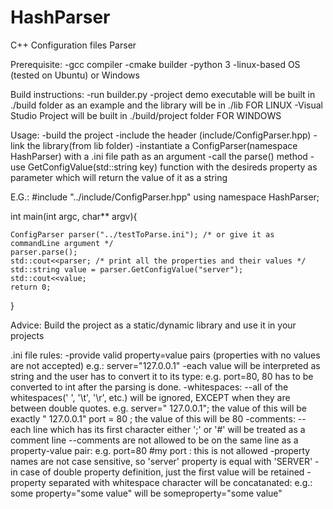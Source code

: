 # HashParser
C++ Configuration files Parser

Prerequisite:
-gcc compiler
-cmake builder
-python 3
-linux-based OS (tested on Ubuntu) or Windows


Build instructions:
-run builder.py
-project demo executable will be built in ./build folder as an example
    and the library will be in ./lib FOR LINUX
-Visual Studio Project will be built in ./build/project folder FOR WINDOWS

Usage:
-build the project
-include the header (include/ConfigParser.hpp)
-link the library(from lib folder)
-instantiate a ConfigParser(namespace HashParser) with a .ini file path as an argument
-call the parse() method
-use GetConfigValue(std::string key) function with the desireds property as parameter which will return the value of it as a string

E.G.:
#include "../include/ConfigParser.hpp"
using namespace HashParser;

int main(int argc, char** argv){

    ConfigParser parser("../testToParse.ini"); /* or give it as commandLine argument */
    parser.parse();
    std::cout<<parser; /* print all the properties and their values */
    std::string value = parser.GetConfigValue("server");
    std::cout<<value;
    return 0;
}

Advice: Build the project as a static/dynamic library and use it in your projects


.ini file rules:
-provide valid property=value pairs (properties with no values are not accepted) 
        e.g.: server="127.0.0.1"
-each value will be interpreted as string and the user has to convert it to its type: e.g. port=80, 80 has to be converted to int after the parsing is done.
-whitespaces: --all of the whitespaces(' ', '\t', '\r', etc.) will be ignored, EXCEPT when they are between double quotes. 
                 e.g. server="   127.0.0.1"; the value of this will be exactly "   127.0.0.1"
                        port =     80        ; the value of this will be 80
-comments:  --each line which has its first character either ';' or '#' will be treated as a comment line
            --comments are not allowed to be on the same line as a property-value pair: e.g. port=80 #my port : this is not allowed
-property names are not case sensitive, so 'server' property is equal with 'SERVER'
-in case of double property definition, just the first value will be retained
-property separated with whitespace character will be concatanated: e.g.: some property="some value" will be someproperty="some value"

